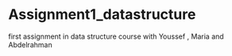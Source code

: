 # Assignment1_datastructure
first assignment in data structure course with Youssef , Maria and Abdelrahman
